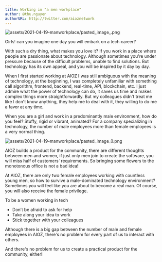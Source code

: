 ```yaml
---
title: Working in "a men workplace"
author: @thu.nguyen
authorURL: http://twitter.com/aioznetwork
---
```


![assets/2021-04-19-manworkplace/pasted_image_.png](2021-04-19-manworkplace/pasted_image_.png)
<!--truncate-->

Girls! can you imagine one day you will embark on a tech career?

With such a dry thing, what makes you love it? If you work in a place where people are passionate about technology. Although sometimes you're under pressure because of the difficult problems, unable to find solutions. But technology has its own appeal, and you will be inspired by it day by day.

When I first started working at AIOZ I was still ambiguous with the meaning of technology, at the beginning, I was completely unfamiliar with something call algorithm, frontend, backend, real-time, API, blockchain, etc. I just admire what the power of technology can do, it saves us time and makes complex things more straightforwardly. But my colleagues didn't treat me like I don't know anything, they help me to deal with it, they willing to do me a favor at any time.

When you are a girl and work in a predominantly male environment, how do you feel? Stuffy, rigid or vibrant, animated? For a company specializing in technology, the number of male employees more than female employees is a very normal thing.

![assets/2021-04-19-manworkplace/pasted_image_0.png](2021-04-19-manworkplace/pasted_image_0.png)

AIOZ builds a product for the community, there are different thoughts between men and women, if just only men join to create the software, you will miss half of customers' requirements. So bringing some flowers to the monotonous office is not a bad idea!

At AIOZ, there are only two female employees working with countless young men, so how to survive a male-dominated technology environment? Sometimes you will feel like you are about to become a real man. Of course, you will also receive the female privilege.

To be a women working in tech

- Don’t be afraid to ask for help
- Take along your idea to work
- Stick together with your colleagues

Although there is a big gap between the number of male and female employees in AIOZ, there's no problem for every part of us to interact with others.

And there's no problem for us to create a practical product for the community, either!
